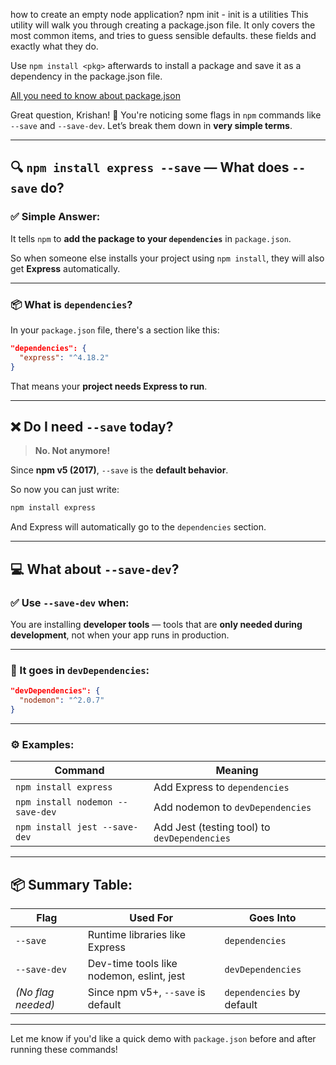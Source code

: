 how to create an empty node application?
npm init -  init is a utilities
This utility will walk you through creating a package.json file.
It only covers the most common items, and tries to guess sensible defaults.
these fields
and exactly what they do.

Use `npm install <pkg>` afterwards to install a package and
save it as a dependency in the package.json file.


[All you need to know about package.json](https://docs.npmjs.com/cli/v11/configuring-npm/package-json)


Great question, Krishan! 🌟 You're noticing some flags in `npm` commands like `--save` and `--save-dev`. Let’s break them down in **very simple terms**.

---

## 🔍 `npm install express --save` — What does `--save` do?

### ✅ Simple Answer:

It tells `npm` to **add the package to your `dependencies`** in `package.json`.

So when someone else installs your project using `npm install`, they will also get **Express** automatically.

---

### 📦 What is `dependencies`?

In your `package.json` file, there's a section like this:

```json
"dependencies": {
  "express": "^4.18.2"
}
```

That means your **project needs Express to run**.

---

## ❌ Do I need `--save` today?

> **No. Not anymore!**

Since **npm v5 (2017)**, `--save` is the **default behavior**.

So now you can just write:

```bash
npm install express
```

And Express will automatically go to the `dependencies` section.

---

## 💻 What about `--save-dev`?

### ✅ Use `--save-dev` when:

You are installing **developer tools** — tools that are **only needed during development**, not when your app runs in production.

---

### 📂 It goes in `devDependencies`:

```json
"devDependencies": {
  "nodemon": "^2.0.7"
}
```

---

### ⚙️ Examples:

| Command                          | Meaning                                      |
| -------------------------------- | -------------------------------------------- |
| `npm install express`            | Add Express to `dependencies`                |
| `npm install nodemon --save-dev` | Add nodemon to `devDependencies`             |
| `npm install jest --save-dev`    | Add Jest (testing tool) to `devDependencies` |

---

## 📦 Summary Table:

| Flag               | Used For                                  | Goes Into                 |
| ------------------ | ----------------------------------------- | ------------------------- |
| `--save`           | Runtime libraries like Express            | `dependencies`            |
| `--save-dev`       | Dev-time tools like nodemon, eslint, jest | `devDependencies`         |
| *(No flag needed)* | Since npm v5+, `--save` is default        | `dependencies` by default |

---

Let me know if you'd like a quick demo with `package.json` before and after running these commands!
